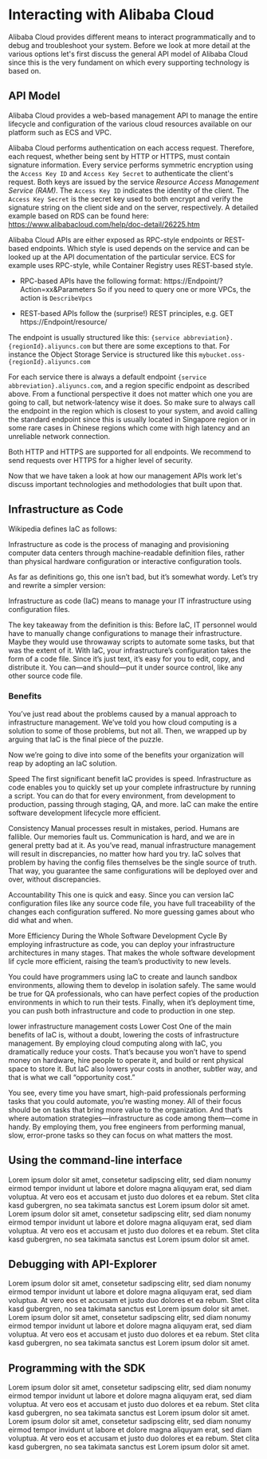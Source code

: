 # Interacting with Alibaba Cloud
Alibaba Cloud provides different means to interact programmatically and to debug and troubleshoot your system.
Before we look at more detail at the various options let's first discuss the general API model of Alibaba Cloud since this is the very fundament on which every supporting technology is based on.

## API Model
Alibaba Cloud provides a web-based management API to manage the entire lifecycle and configuration of the various cloud resources available on our platform such as ECS and VPC.

Alibaba Cloud performs authentication on each access request. Therefore, each request, whether being sent by HTTP or HTTPS, must contain signature information. Every service performs symmetric encryption using the `Access Key ID` and `Access Key Secret` to authenticate the client's request. Both keys are issued by the service *Resource Access Management Service (RAM)*. The `Access Key ID` indicates the identity of the client. The `Access Key Secret` is the secret key used to both encrypt and verify the signature string on the client side and on the server, respectively. 
A detailed example based on RDS can be found here: https://www.alibabacloud.com/help/doc-detail/26225.htm

Alibaba Cloud APIs are either exposed as RPC-style endpoints or REST-based endpoints. Which style is used depends on the service and can be looked up at the API documentation of the particular service. 
ECS for example uses RPC-style, while Container Registry uses REST-based style.

- RPC-based APIs have the following format: https://Endpoint/?Action=xx&Parameters
So if you need to query one or more VPCs, the action is `DescribeVpcs`

- REST-based APIs follow the (surprise!) REST principles, e.g. GET https://Endpoint/resource/

The endpoint is usually structured like this:
`{service abbreviation}.{regionId}.aliyuncs.com`
but there are some exceptions to that. For instance the Object Storage Service is structured like this
`mybucket.oss-{regionId}.aliyuncs.com`

For each service there is always a default endpoint `{service abbreviation}.aliyuncs.com`, and a region specific endpoint as described above. From a functional perspective it does not matter which one you are going to call, but network-latency wise it does. So make sure to always call the endpoint in the region which is closest to your system, and avoid calling the standard endpoint since this is usually located in Singapore region or in some rare cases in Chinese regions which come with high latency and an unreliable network connection.

Both HTTP and HTTPS are supported for all endpoints. We recommend to send requests over HTTPS for a higher level of security.

Now that we have taken a look at how our management APIs work let's discuss important technologies and methodologies that built upon that.
## Infrastructure as Code

Wikipedia defines IaC as follows:

 Infrastructure as code is the process of managing and provisioning computer data centers through machine-readable definition files, rather than physical hardware configuration or interactive configuration tools.

As far as definitions go, this one isn’t bad, but it’s somewhat wordy. Let’s try and rewrite a simpler version:

Infrastructure as code (IaC) means to manage your IT infrastructure using configuration files.


The key takeaway from the definition is this: Before IaC, IT personnel would have to manually change configurations to manage their infrastructure. Maybe they would use throwaway scripts to automate some tasks, but that was the extent of it. With IaC, your infrastructure’s configuration takes the form of a code file. Since it’s just text, it’s easy for you to edit, copy, and distribute it. You can—and should—put it under source control, like any other source code file.

### Benefits
You’ve just read about the problems caused by a manual approach to infrastructure management. We’ve told you how cloud computing is a solution to some of those problems, but not all. Then, we wrapped up by arguing that IaC is the final piece of the puzzle.

Now we’re going to dive into some of the benefits your organization will reap by adopting an IaC solution.

Speed
The first significant benefit IaC provides is speed. Infrastructure as code enables you to quickly set up your complete infrastructure by running a script. You can do that for every environment, from development to production, passing through staging, QA, and more. IaC can make the entire software development lifecycle more efficient.

Consistency
Manual processes result in mistakes, period. Humans are fallible. Our memories fault us. Communication is hard, and we are in general pretty bad at it. As you’ve read, manual infrastructure management will result in discrepancies, no matter how hard you try. IaC solves that problem by having the config files themselves be the single source of truth. That way, you guarantee the same configurations will be deployed over and over, without discrepancies.

Accountability
This one is quick and easy. Since you can version IaC configuration files like any source code file, you have full traceability of the changes each configuration suffered. No more guessing games about who did what and when.

More Efficiency During the Whole Software Development Cycle
By employing infrastructure as code, you can deploy your infrastructure architectures in many stages. That makes the whole software development lif cycle more efficient, raising the team’s productivity to new levels.

You could have programmers using IaC to create and launch sandbox environments, allowing them to develop in isolation safely. The same would be true for QA professionals, who can have perfect copies of the production environments in which to run their tests. Finally, when it’s deployment time, you can push both infrastructure and code to production in one step.

lower infrastructure management costs
Lower Cost
One of the main benefits of IaC is, without a doubt, lowering the costs of infrastructure management. By employing cloud computing along with IaC, you dramatically reduce your costs. That’s because you won’t have to spend money on hardware, hire people to operate it, and build or rent physical space to store it. But IaC also lowers your costs in another, subtler way, and that is what we call “opportunity cost.”

You see, every time you have smart, high-paid professionals performing tasks that you could automate, you’re wasting money. All of their focus should be on tasks that bring more value to the organization. And that’s where automation strategies—infrastructure as code among them—come in handy. By employing them, you free engineers from performing manual, slow, error-prone tasks so they can focus on what matters the most.

## Using the command-line interface
Lorem ipsum dolor sit amet, consetetur sadipscing elitr, sed diam nonumy eirmod tempor invidunt ut labore et dolore magna aliquyam erat, sed diam voluptua. At vero eos et accusam et justo duo dolores et ea rebum. Stet clita kasd gubergren, no sea takimata sanctus est Lorem ipsum dolor sit amet. Lorem ipsum dolor sit amet, consetetur sadipscing elitr, sed diam nonumy eirmod tempor invidunt ut labore et dolore magna aliquyam erat, sed diam voluptua. At vero eos et accusam et justo duo dolores et ea rebum. Stet clita kasd gubergren, no sea takimata sanctus est Lorem ipsum dolor sit amet.

## Debugging with API-Explorer
Lorem ipsum dolor sit amet, consetetur sadipscing elitr, sed diam nonumy eirmod tempor invidunt ut labore et dolore magna aliquyam erat, sed diam voluptua. At vero eos et accusam et justo duo dolores et ea rebum. Stet clita kasd gubergren, no sea takimata sanctus est Lorem ipsum dolor sit amet. Lorem ipsum dolor sit amet, consetetur sadipscing elitr, sed diam nonumy eirmod tempor invidunt ut labore et dolore magna aliquyam erat, sed diam voluptua. At vero eos et accusam et justo duo dolores et ea rebum. Stet clita kasd gubergren, no sea takimata sanctus est Lorem ipsum dolor sit amet.

## Programming with the SDK
Lorem ipsum dolor sit amet, consetetur sadipscing elitr, sed diam nonumy eirmod tempor invidunt ut labore et dolore magna aliquyam erat, sed diam voluptua. At vero eos et accusam et justo duo dolores et ea rebum. Stet clita kasd gubergren, no sea takimata sanctus est Lorem ipsum dolor sit amet. Lorem ipsum dolor sit amet, consetetur sadipscing elitr, sed diam nonumy eirmod tempor invidunt ut labore et dolore magna aliquyam erat, sed diam voluptua. At vero eos et accusam et justo duo dolores et ea rebum. Stet clita kasd gubergren, no sea takimata sanctus est Lorem ipsum dolor sit amet.

